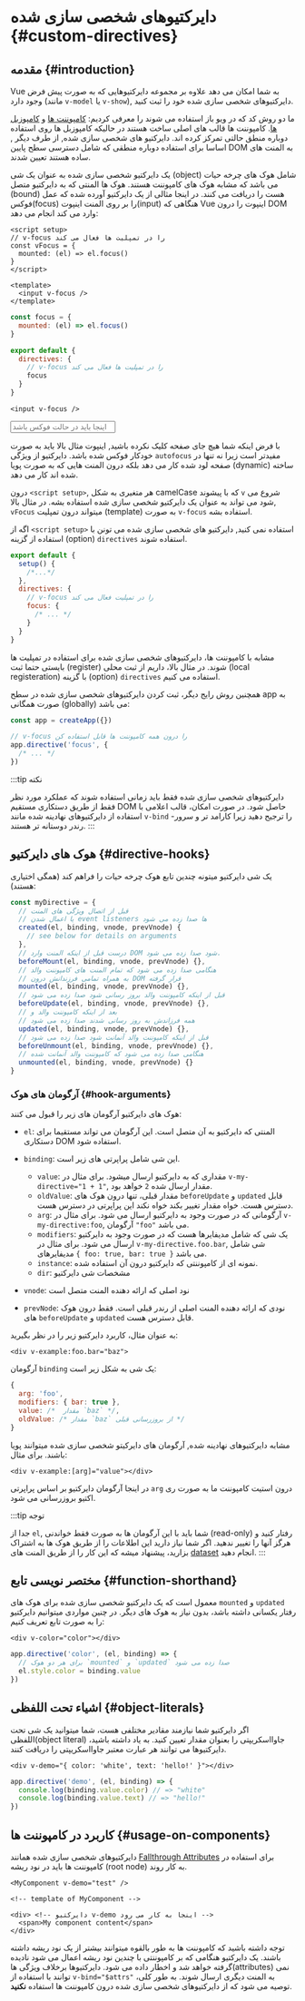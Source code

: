 # دایرکتیوهای شخصی سازی شده {#custom-directives}

<script setup>
const vFocus = {
  mounted: el => {
    el.focus()
  }
}
</script>

## مقدمه {#introduction}

<!-- In addition to the default set of directives shipped in core (like `v-model` or `v-show`), Vue also allows you to register your own custom directives. -->

 Vue به شما امکان می دهد علاوه بر مجموعه دایرکتیوهایی که به صورت پیش فرض وجود دارد
 (مانند `v-model` یا `v-show`), دایرکتیوهای شخصی سازی شده خود را ثبت کنید.


<!-- We have introduced two forms of code reuse in Vue: [components](/guide/essentials/component-basics) and [composables](./composables). Components are the main building blocks, while composables are focused on reusing stateful logic. Custom directives, on the other hand, are mainly intended for reusing logic that involves low-level DOM access on plain elements. -->

ما دو روش کد که در ویو باز استفاده می شوند را معرفی کردیم: [کامپوننت ها](/guide/essentials/component-basics) و [کامپوزبل ها](./composables). کامپوننت ها قالب های اصلی ساخت هستند در حالیکه کامپوزبل ها روی استفاده دوباره منطق حالتی تمرکز کرده اند. دایرکتیو های شخصی سازی شده, از طرف دیگر , اساسا برای استفاده دوباره منطقی که شامل دسترسی سطح پایین DOM به المنت های ساده هستند تعیین شدند.

<!-- A custom directive is defined as an object containing lifecycle hooks similar to those of a component. The hooks receive the element the directive is bound to. Here is an example of a directive that focuses an input when the element is inserted into the DOM by Vue: -->

یک دایرکتیو شخصی سازی شده به عنوان یک شی (object) شامل هوک های چرخه حیات می باشد که مشابه هوک های کامپوننت هستند. هوک ها المنتی که به دایرکتیو متصل (bound) هست را دریافت می کنند. در اینجا مثالی از یک دایرکتیو آورده شده که عمل فوکس(focus) را بر روی المنت اینپوت(input) هنگاهی که Vue اینپوت را درون DOM وارد می کند انجام می دهد:

<div class="composition-api">

```vue
<script setup>
// v-focus را در تمپلیت ها فعال می کند
const vFocus = {
  mounted: (el) => el.focus()
}
</script>

<template>
  <input v-focus />
</template>
```

</div>

<div class="options-api">

```js
const focus = {
  mounted: (el) => el.focus()
}

export default {
  directives: {
    // v-focus را در تمپلیت ها فعال می کند
    focus
  }
}
```

```vue-html
<input v-focus />
```

</div>

<div class="demo">
  <input v-focus placeholder="اینجا باید در حالت فوکس باشد" />
</div>

<!-- Assuming you haven't clicked elsewhere on the page, the input above should be auto-focused. This directive is more useful than the `autofocus` attribute because it works not just on page load - it also works when the element is dynamically inserted by Vue. -->

با فرض اینکه شما هیچ جای صفحه کلیک نکرده باشید, اینپوت مثال بالا باید به صورت خودکار فوکس شده باشد. دایرکتیو از ویژگی `autofocus` مفیدتر است زیرا نه تنها در صفحه لود شده کار می دهد بلکه درون المنت هایی که به صورت پویا (dynamic) ساخته شده اند کار می دهد.

<div class="composition-api">

<!-- In `<script setup>`, any camelCase variable that starts with the `v` prefix can be used as a custom directive. In the example above, `vFocus` can be used in the template as `v-focus`. -->

درون `<script setup>`, هر متغیری به شکل camelCase که با پیشوند `v` شروع می شود می تواند به عنوان یک دایرکتیو شخصی سازی شده استفاده بشه. در مثال بالا, `vFocus` میتواند درون تمپلیت (template) به صورت `v-focus` استفاده بشه.

<!-- If not using `<script setup>`, custom directives can be registered using the `directives` option: -->

اگه از `<script setup>` استفاده نمی کنید, دایرکتیو های شخصی سازی شده می تونن با استفاده از گزینه (option) `directives` استفاده شوند.

```js
export default {
  setup() {
    /*...*/
  },
  directives: {
    // v-focus را در تمپلیت فعال می کند
    focus: {
      /* ... */
    }
  }
}
```

</div>

<div class="options-api">

<!-- Similar to components, custom directives must be registered so that they can be used in templates. In the example above, we are using local registration via the `directives` option. -->

مشابه با کامپوننت ها، دایرکتیوهای شخصی سازی شده برای استفاده در تمپلیت ها بایستی حتما ثبت (register) شوند. در مثال بالا، داریم از ثبت محلی (local registeration) با گزینه (option) `directives` استفاده می کنیم.

</div>

<!-- It is also common to globally register custom directives at the app level: -->

همچنین روش رایج دیگر، ثبت کردن دایرکتیوهای شخصی سازی شده در سطح app به صورت همگانی (globally) می باشد:

```js
const app = createApp({})

// v-focus را درون همه کامپوننت ها قابل استفاده کن
app.directive('focus', {
  /* ... */
})
```

:::tip نکته
<!-- Custom directives should only be used when the desired functionality can only be achieved via direct DOM manipulation. Prefer declarative templating using built-in directives such as `v-bind` when possible because they are more efficient and server-rendering friendly. -->

دایرکتیوهای شخصی سازی شده فقط باید زمانی استفاده شوند که عملکرد مورد نظر فقط از طریق دستکاری مستقیم DOM حاصل شود. در صورت امکان، قالب اعلامی با استفاده از دایرکتیوهای نهادینه شده مانند `v-bind` را ترجیح دهید زیرا کارامد تر و سرور-رندر دوستانه تر هستند.
:::

## هوک های دایرکتیو {#directive-hooks}

<!-- A directive definition object can provide several hook functions (all optional): -->

یک شی دایرکتیو میتونه چندین تابع هوک چرخه حیات را فراهم کند (همگی اختیاری هستند):

```js
const myDirective = {
  // قبل از اتصال ویژگی های المنت 
  // یا اعمال شدن event listeners ها صدا زده می شود
  created(el, binding, vnode, prevVnode) {
    // see below for details on arguments
  },
  // درست قبل از اینکه المنت وارد DOM شود صدا زده می شود.
  beforeMount(el, binding, vnode, prevVnode) {},
  // هنگامی صدا زده می شود که تمام المنت های کامپوننت والد
  // به همراه تمامی فرزندانش درون DOM قرار گرفته 
  mounted(el, binding, vnode, prevVnode) {},
  // قبل از اینکه کامپوننت والد بروز رسانی شود صدا زده می شود
  beforeUpdate(el, binding, vnode, prevVnode) {},
  // بعد از اینکه کامپوننت والد و 
  // همه فرزاندش به روز رسانی شدند صدا زده می شود
  updated(el, binding, vnode, prevVnode) {},
  // قبل از اینکه کامپوننت والد آنمانت شود صدا زده می شود
  beforeUnmount(el, binding, vnode, prevVnode) {},
  // هنگامی صدا زده می شود که کامپوننت والد آنمانت شده
  unmounted(el, binding, vnode, prevVnode) {}
}
```

### آرگومان های هوک {#hook-arguments}

<!-- Directive hooks are passed these arguments: -->

هوک های دایرکتیو آرگومان های زیر را قبول می کنند:

<!-- - `el`: the element the directive is bound to. This can be used to directly manipulate the DOM. -->

- `el`: المنتی که دایرکتیو به آن متصل است. این آرگومان می تواند مستقیما برای دستکاری DOM استفاده شود. 

<!-- - `binding`: an object containing the following properties. -->

- `binding`: این شی شامل پراپرتی های زیر است.
  <!-- - `value`: The value passed to the directive. For example in `v-my-directive="1 + 1"`, the value would be `2`. -->

  - `value`: مقداری که به دایرکتیو ارسال میشود. برای مثال در `v-my-directive="1 + 1"`, مقدار ارسال شده `2` خواهد بود.


  <!-- - `oldValue`: The previous value, only available in `beforeUpdate` and `updated`. It is available whether or not the value has changed. -->

  - `oldValue`: مقدار قبلی، تنها درون هوک های `beforeUpdate` و `updated` قابل دسترس هست. خواه مقدار تغییر بکند خواه نکند این پراپرتی در دسترس هست.

  <!-- - `arg`: The argument passed to the directive, if any. For example in `v-my-directive:foo`, the arg would be `"foo"`. -->

  - `arg`: آرگومانی که در صورت وجود به دایرکتیو ارسال می شود. برای مثال در `v-my-directive:foo`, آرگومان `"foo"` می باشد.

  <!-- - `modifiers`: An object containing modifiers, if any. For example in `v-my-directive.foo.bar`, the modifiers object would be `{ foo: true, bar: true }`. -->

  - `modifiers`:  یک شی که شامل مدیفایرها هست که در صورت وجود به دایرکتیو ارسال می شود. برای مثال در `v-my-directive.foo.bar`,  شی شامل مدیفایرهای `{ foo: true, bar: true }` می باشد.

  <!-- - `instance`: The instance of the component where the directive is used. -->

  - `instance`: نمونه ای از کامپوننتی که دایرکتیو درون آن استفاده شده.

  <!-- - `dir`: the directive definition object. -->

  - `dir`: مشخصات شی دایرکتیو

<!-- - `vnode`: the underlying VNode representing the bound element. -->

- `vnode`: نود اصلی که ارائه دهنده المنت متصل است

<!-- - `prevNode`: the VNode representing the bound element from the previous render. Only available in the `beforeUpdate` and `updated` hooks. -->

- `prevNode`: نودی که ارائه دهنده المنت اصلی از رندر قبلی است. فقط درون هوک های `beforeUpdate` و `updated` قابل دسترس هست.

<!-- As an example, consider the following directive usage: -->

به عنوان مثال، کاربرد دایرکتیو زیر را در نظر بگیرید:

```vue-html
<div v-example:foo.bar="baz">
```

<!-- The `binding` argument would be an object in the shape of: -->

آرگومان `binding` یک شی به شکل زیر است:

```js
{
  arg: 'foo',
  modifiers: { bar: true },
  value: /*  مقدار `baz` */,
  oldValue: /* مقدار `baz` از بروزرسانی قبلی */
}
```

<!-- Similar to built-in directives, custom directive arguments can be dynamic. For example: -->

مشابه دایرکتیوهای نهادینه شده, آرگومان های دایرکیتو شخصی سازی شده میتوانند پویا باشند. برای مثال:

```vue-html
<div v-example:[arg]="value"></div>
```

<!-- Here the directive argument will be reactively updated based on `arg` property in our component state. -->

در اینجا آرگومان دایرکتیو بر اساس پراپرتی `arg` درون استیت کامپوننت ما به صورت ری اکتیو بروزرسانی می شود.

:::tip توجه
<!-- Apart from `el`, you should treat these arguments as read-only and never modify them. If you need to share information across hooks, it is recommended to do so through element's [dataset](https://developer.mozilla.org/en-US/docs/Web/API/HTMLElement/dataset). -->

جدا از `el`, شما باید با این آرگومان ها به صورت فقط خواندنی (read-only) رفتار کنید و هرگز آنها را تغییر ندهید. اگر شما نیاز دارید این اطلاعات را از طریق هوک ها به اشتراک بزارید، پیشنهاد میشه که این کار را از طریق المنت های [dataset](https://developer.mozilla.org/en-US/docs/Web/API/HTMLElement/dataset) انجام دهید.
:::

## مختصر نویسی تابع {#function-shorthand}

<!-- It's common for a custom directive to have the same behavior for `mounted` and `updated`, with no need for the other hooks. In such cases we can define the directive as a function: -->

معمول است که یک دایرکتیو شخصی سازی شده برای هوک های `mounted` و `updated` رفتار یکسانی داشته باشد، بدون نیاز به هوک های دیگر. در چنین مواردی میتوانیم دایرکتیو را به صورت تابع تعریف کنیم:

```vue-html
<div v-color="color"></div>
```

```js
app.directive('color', (el, binding) => {
  // برای هر دو هوک `mounted` و `updated` صدا زده می شود
  el.style.color = binding.value
})
```

## اشیاء تحت اللفظی {#object-literals}

<!-- If your directive needs multiple values, you can also pass in a JavaScript object literal. Remember, directives can take any valid JavaScript expression. -->

اگر دایرکتیو شما نیازمند مقادیر مختلفی هست، شما میتوانید یک شی تحت اللفظی(object literal) جاوااسکریپتی را بعنوان مقدار تعیین کنید. به یاد داشته باشید، دایرکتیوها می توانند هر عبارت معتبر جاوااسکریپتی را دریافت کنند.

```vue-html
<div v-demo="{ color: 'white', text: 'hello!' }"></div>
```

```js
app.directive('demo', (el, binding) => {
  console.log(binding.value.color) // => "white"
  console.log(binding.value.text) // => "hello!"
})
```

## کاربرد در کامپوننت ها {#usage-on-components}

<!-- When used on components, custom directives will always apply to a component's root node, similar to [Fallthrough Attributes](/guide/components/attrs). -->

دایرکتیوهای شخصی سازی شده همانند [Fallthrough Attributes](/guide/components/attrs) برای استفاده در کامپوننت ها باید در نود ریشه (root node) به کار روند.

```vue-html
<MyComponent v-demo="test" />
```

```vue-html
<!-- template of MyComponent -->

<div> <!-- دایرکتیو v-demo اینجا به کار می رود -->
  <span>My component content</span>
</div>
```

<!-- Note that components can potentially have more than one root node. When applied to a multi-root component, a directive will be ignored and a warning will be thrown. Unlike attributes, directives can't be passed to a different element with `v-bind="$attrs"`. In general, it is **not** recommended to use custom directives on components. -->

توجه داشته باشید که کامپوننت ها به طور بالقوه میتوانند بیشتر از یک نود ریشه داشته باشند. یک دایرکتیو هنگامی که بر کامپوننتی با چندین نود ریشه اعمال می شود نادیده گرفته خواهد شد و اخطار داده می شود. دایرکتیوها برخلاف ویژگی ها(attributes) نمی توانند با استفاده از `v-bind="$attrs"` به المنت دیگری ارسال شوند. به طور کلی، توصیه می شود که از دایرکتیوهای شخصی سازی شده درون کامپوننت ها استفاده **نکنید**.

